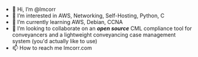 - 👋 Hi, I’m @lmcorr
- 👀 I’m interested in AWS, Networking, Self-Hosting, Python, C
- 🌱 I’m currently learning AWS, Debian, CCNA
- 💞️ I’m looking to collaborate on an <b><i>open source</i></b> CML compliance tool for conveyancers and a lightweight conveyancing case management system (you'd actually like to use)
- 📫 How to reach me lmcorr.com

<!---
lmcorr/lmcorr is a ✨ special ✨ repository because its `README.md` (this file) appears on your GitHub profile.
You can click the Preview link to take a look at your changes.
--->
